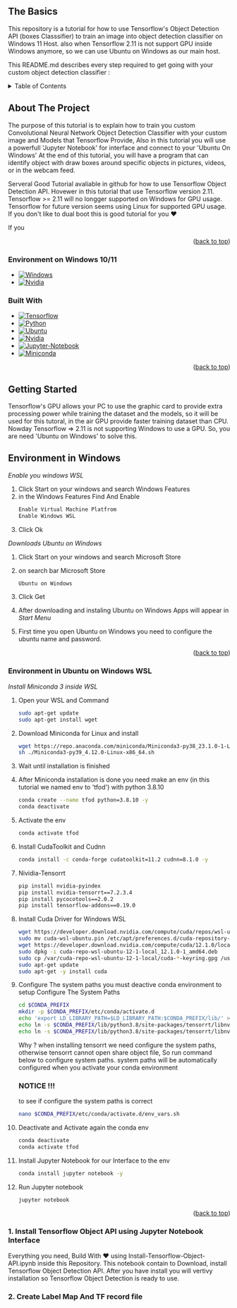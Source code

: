  <a name="readme-top"></a>

<!-- The Basics -->
## The Basics

This repository is a tutorial for how to use Tensorflow's Object Detection API (boxes Classsifier) to train an image into object detection classifier on Windows 11 Host. also when Tensorflow 2.11 is not support GPU inside Windows anymore, so we can use Ubuntu on Windows as our main host.


This README.md describes every step required to get going with your custom object detection classifier :

<!-- TABLE OF CONTENTS -->
<details>
  <summary>Table of Contents</summary>
  <ol>
    <li>
      <a href="#the-basics">The Basics</a>
    </li>
    <li>
    <a href="#about-the-project">About The Project</a>
    <ul>
        <a href="#build-with"> Build With </a>
    </ul>
    </li>
    <li>
      <a href="#getting-started">Getting Started</a>
      <ul>
        <li><a href="#environment-in-windows">Environment in Windows</a></li>
        <li><a href="#environment-in-ubuntu-on-windows-wsl">Environment in Ubuntu on Windows _(WSL)_</a></li>
      </ul>
    </li>
    <li><a href="#usage">Usage</a></li>
    <li><a href="#roadmap">Roadmap</a></li>
    <li><a href="#contributing">Contributing</a></li>
    <li><a href="#license">License</a></li>
    <li><a href="#contact">Contact</a></li>
    <li><a href="#acknowledgments">Acknowledgments</a></li>
  </ol>
</details>

<!-- ABOUT THE PROJECT -->
## About The Project

The purpose of this tutorial is to explain how to train you custom Convolutional Neural Network Object Detection Classifier with your custom image and Models that Tensorflow Provide, Also in this tutorial you will use a powerfull 'Jupyter Notebook' for interface and connect to your 'Ubuntu On Windows' At the end of this tutorial, you will have a program that can identify object with draw boxes around specific objects in pictures, videos, or in the webcam feed.

Serveral Good Tutorial avaliable in github for how to use Tensorflow Object Detection API. Hovewer in this tutorial that use Tensorflow version 2.11. Tensorflow >= 2.11 will no longger supported on Windows for GPU usage. Tensorflow for future version seems using Linux for supported GPU usage.  
If you don't like to dual boot this is good tutorial for you ❤️

If you


<p align="right">(<a href="#readme-top">back to top</a>)</p>

### Environment on Windows 10/11
* [![Windows][Windows]][Windows-url]
* [![Nvidia][Nvidia]][Nvidia-url]


### Built With

* [![Tensorflow][Tensorflow]][Next-url]
* [![Python][Python]][Python-url]
* [![Ubuntu][Ubuntu]][Ubuntu-url]
* [![Nvidia][Nvidia]][Nvidia-url]
* [![Jupyter-Notebook][Jupyter-Notebook]][Jupyter-Notebook-url]
* [![Miniconda][Miniconda]][Miniconda-url]


<p align="right">(<a href="#readme-top">back to top</a>)</p>



<!-- GETTING STARTED -->
## Getting Started

Tensorflow's GPU allows your PC to use the graphic card to provide extra processing power while training the dataset and the models, so it will be used for this tutoral, in the air GPU provide faster training dataset than CPU. Nowday Tensorflow => 2.11 is not supporting Windows to use a GPU. So, you are need 'Ubuntu on Windows' to solve this.


<!-- Environment in Windows -->
## Environment in Windows

_Enable you windows WSL_
1. Click Start on your windows and search Windows Features
2. in the Windows Features Find And Enable
   ```sh
   Enable Virtual Machine Platfrom
   Enable Windows WSL
   ```
3. Click Ok 



_Downloads Ubuntu on Windows_
1. Click Start on your windows and search Microsoft Store
2. on search bar Microsoft Store
   ```sh
   Ubuntu on Windows
   ```
3. Click Get

4. After downloading and instaling Ubuntu on Windows Apps will appear in _Start Menu_
5. First time you open Ubuntu on Windows you need to configure the ubuntu name and password.

<p align="right">(<a href="#readme-top">back to top</a>)</p>


<!-- Environment in Ubuntu on Windows WSL -->
### Environment in Ubuntu on Windows WSL
_Install Miniconda 3 inside WSL_
1. Open your WSL and Command
   ```sh
   sudo apt-get update
   sudo apt-get install wget
   ```
2. Download Miniconda for Linux and install
   ```sh
   wget https://repo.anaconda.com/miniconda/Miniconda3-py38_23.1.0-1-Linux-x86_64.sh
   sh ./Miniconda3-py39_4.12.0-Linux-x86_64.sh
   ```
3. Wait until installation is finished
4. After Miniconda installation is done you need make an env (in this tutorial we named env to 'tfod') with python 3.8.10
   ```sh
   conda create --name tfod python=3.8.10 -y
   conda deactivate
   ```

6. Activate the env 
   ```sh
   conda activate tfod
   ```
7. Install CudaToolkit and Cudnn
   ```sh
   conda install -c conda-forge cudatoolkit=11.2 cudnn=8.1.0 -y
   ```
8. Nividia-Tensorrt
   ```sh
   pip install nvidia-pyindex
   pip install nvidia-tensorrt==7.2.3.4
   pip install pycocotools==2.0.2
   pip install tensorflow-addons==0.19.0
   
   ```
5. Install Cuda Driver for Windows WSL
   ```sh
   wget https://developer.download.nvidia.com/compute/cuda/repos/wsl-ubuntu/x86_64/cuda-wsl-ubuntu.pin
   sudo mv cuda-wsl-ubuntu.pin /etc/apt/preferences.d/cuda-repository-pin-600
   wget https://developer.download.nvidia.com/compute/cuda/12.1.0/local_installers/cuda-repo-wsl-ubuntu-12-1-local_12.1.0-1_amd64.deb
   sudo dpkg -i cuda-repo-wsl-ubuntu-12-1-local_12.1.0-1_amd64.deb
   sudo cp /var/cuda-repo-wsl-ubuntu-12-1-local/cuda-*-keyring.gpg /usr/share/keyrings/
   sudo apt-get update
   sudo apt-get -y install cuda
   ```
9. Configure The system paths you must deactive conda environment to setup Configure The System Paths
   ```sh
   cd $CONDA_PREFIX
   mkdir -p $CONDA_PREFIX/etc/conda/activate.d
   echo 'export LD_LIBRARY_PATH=$LD_LIBRARY_PATH:$CONDA_PREFIX/lib/' > $CONDA_PREFIX/etc/conda/activate.d/env_vars.sh
   echo ln -s $CONDA_PREFIX/lib/python3.8/site-packages/tensorrt/libnvinfer.so.8  $CONDA_PREFIX/lib/libnvinfer.so.7
   echo ln -s $CONDA_PREFIX/lib/python3.8/site-packages/tensorrt/libnvinfer_plugin.so.8 $CONDA_PREFIX/lib/libnvinfer_plugin.so.7
   ``` 
    Why ? when installing tensorrt we need configure the system paths, otherwise tensorrt cannot open share object file, So run command below to configure system paths. system paths will be automatically configured when you activate your conda environment 

   <h3> NOTICE !!! </h3>
    to see if configure the system paths is correct 

    ```sh
    nano $CONDA_PREFIX/etc/conda/activate.d/env_vars.sh
    ```
10. Deactivate and Activate again the conda env
    ```sh
    conda deactivate
    conda activate tfod
    ```
11. Install Jupyter Notebook for our Interface to the env
    ```sh
    conda install jupyter notebook -y
    ``` 
12. Run Jupyter notebook
    ```sh
    jupyter notebook
    ```
<p align="right">(<a href="#readme-top">back to top</a>)</p>


### 1. Install Tensorflow Object API using Jupyter Notebook Interface
Everything you need, Build With ❤️ using Install-Tensorflow-Object-API.ipynb inside this Repository. This notebook contain to Download, install Tensorflow Object Detection API. After you have install you will vertivy installation so Tensorflow Object Detection is ready to use.

### 2. Create Label Map And TF record file 


 


<!-- MARKDOWN LINKS & IMAGES -->
<!-- https://www.markdownguide.org/basic-syntax/#reference-style-links -->
[contributors-shield]: https://img.shields.io/github/contributors/github_username/repo_name.svg?style=for-the-badge
[contributors-url]: https://github.com/github_username/repo_name/graphs/contributors
[forks-shield]: https://img.shields.io/github/forks/github_username/repo_name.svg?style=for-the-badge
[forks-url]: https://github.com/github_username/repo_name/network/members
[stars-shield]: https://img.shields.io/github/stars/github_username/repo_name.svg?style=for-the-badge
[stars-url]: https://github.com/github_username/repo_name/stargazers
[issues-shield]: https://img.shields.io/github/issues/github_username/repo_name.svg?style=for-the-badge
[issues-url]: https://github.com/github_username/repo_name/issues
[license-shield]: https://img.shields.io/github/license/github_username/repo_name.svg?style=for-the-badge
[license-url]: https://github.com/github_username/repo_name/blob/master/LICENSE.txt
[linkedin-shield]: https://img.shields.io/badge/-LinkedIn-black.svg?style=for-the-badge&logo=linkedin&colorB=555
[linkedin-url]: https://linkedin.com/in/linkedin_username
[product-screenshot]: images/screenshot.png
[Next.js]: https://img.shields.io/badge/next.js-000000?style=for-the-badge&logo=nextdotjs&logoColor=white
[Next-url]: https://nextjs.org/
[Tensorflow]: https://img.shields.io/badge/Tensorflow-000000?style=for-the-badge&logo=Tensorflow&logoColor=orange
[Tensorflow-url]: https://www.tensorflow.org/
[Python]: https://img.shields.io/badge/Python-000000?style=for-the-badge&logo=Python&logoColor=blue
[Python-url]: https://www.python.org/
[Ubuntu]: https://img.shields.io/badge/Ubuntu-000000?style=for-the-badge&logo=Ubuntu&logoColor=orange
[Ubuntu-url]: https://ubuntu.com/wsl
[Nvidia]: https://img.shields.io/badge/Nvidia-000000?style=for-the-badge&logo=Nvidia&logoColor=green
[Nvidia-url]: https://ubuntu.com/wsl
[Jupyter-Notebook]: https://img.shields.io/badge/Jupyter/Notebook-000000?style=for-the-badge&logo=Jupyter&logoColor=orange
[Jupyter-Notebook-url]: https://jupyter.org/
[Windows]: https://img.shields.io/badge/Windows/WSL-000000?style=for-the-badge&logo=windows&logoColor=blue
[Windows-url]: https://jupyter.org/
[miniconda]: https://img.shields.io/badge/Miniconda-000000?style=for-the-badge&logo=Anaconda&logoColor=green
[miniconda-url]: https://jupyter.org/

